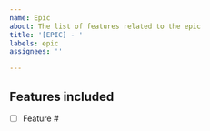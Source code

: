 ```yaml
---
name: Epic
about: The list of features related to the epic
title: '[EPIC] - '
labels: epic
assignees: ''

---
```


## Features included
- [ ] Feature #

